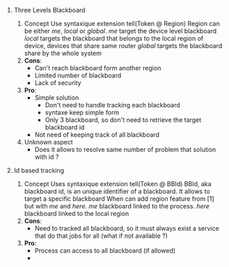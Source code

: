 1. Three Levels Blackboard
	1. Concept
		Use syntaxique extension tell(Token @ Region)
		Region can be either *me*, *local* or *global*.
		*me* target the device level blackboard
		*local* targets the blackboard that belongs to the local region of device, devices that share same router
		*global* targets the blackboard share by the whole system
	2. **Cons**:
		- Can't reach blackboard form another region
		- Limited number of blackboard
		- Lack of security
	3. **Pro**:
		- Simple solution
			- Don't need to handle tracking each blackboard
			- syntaxe keep simple form
			- Only 3 blackboard, so don't need to retrieve the target blackboard id
		- Not need of keeping track of all blackboard
	4. Unknown aspect
		- Does it allows to resolve same number of problem that solution with id ?

2. Id based tracking
	1. Concept
		Uses syntaxique extension tell(Token @ BBId)
		BBId, aka blackboard id, is an unique identifier of a blackboard. It allows to target a specific blackboard
		When can add region feature from [1] but with *me* and *here*.
		*me* blackboard linked to the process.
		*here* blackboard linked to the local region
	2. **Cons**:
		- Need to tracked all blackboard, so it must always exist a service that do that jobs for all (what if not available ?)
	3. **Pro**:
		- Process can access to all blackboard (if allowed)
		- 